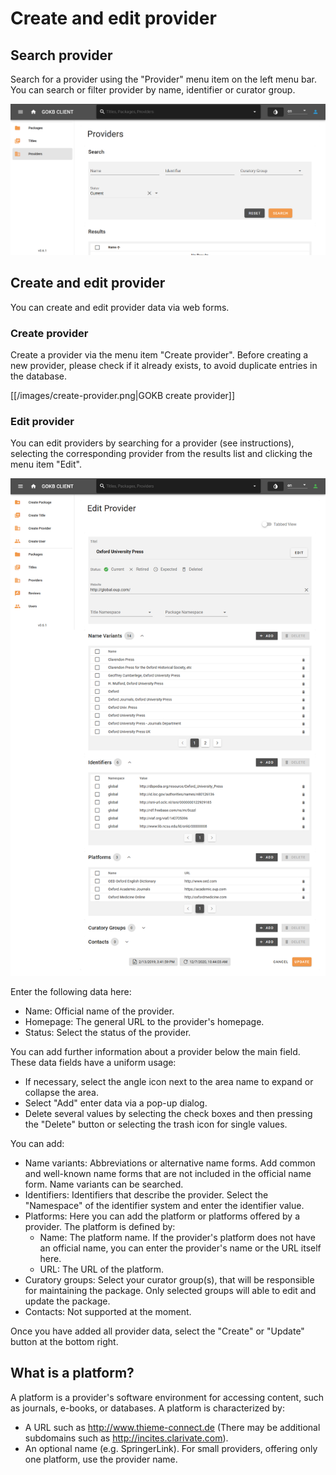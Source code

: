 # Create and edit provider

## Search provider

Search for a provider using the "Provider" menu item on the left menu bar. You can search or filter provider by name, identifier or curator group.

![GOKB search provider](../assets/search-provider.png "GOKB search provider")

## Create and edit provider

You can create and edit provider data via web forms.

### Create provider

Create a provider via the menu item "Create provider". Before creating a new provider, please check if it already exists, to avoid duplicate entries in the database.

[[/images/create-provider.png|GOKB create provider]]

### Edit provider

You can edit providers by searching for a provider (see instructions),  selecting the corresponding provider from the results list and clicking the menu item "Edit".

![GOKB edit provider](../assets/edit-provider.png "GOKB edit provider")

Enter the following data here:

+ Name: Official name of the provider.
+ Homepage: The general URL to the provider's homepage.
+ Status: Select the status of the provider.


You can add further information about a provider below the main field. These data fields have a uniform usage:

+ If necessary, select the angle icon next to the area name to expand or collapse the area.
+ Select "Add" enter data via a pop-up dialog.
+ Delete several values by selecting the check boxes and then pressing the "Delete" button or selecting the trash icon for single values.

You can add:

+ Name variants: Abbreviations or alternative name forms. Add common and well-known name forms that are not included in the official name form. Name variants can be searched.
+ Identifiers: Identifiers that describe the provider. Select the "Namespace" of the identifier system and enter the identifier value.
+ Platforms: Here you can add the platform or platforms offered by a provider. The platform is defined by:
    * Name: The platform name. If the provider's platform does not have an official name, you can enter the provider's name or the URL itself here.
    * URL: The URL of the platform.
+ Curatory groups: Select your curator group(s), that will be responsible for maintaining the package. Only selected groups will able to edit and update the package.
+ Contacts: Not supported at the moment. 

Once you have added all provider data, select the "Create" or "Update" button at the bottom right.

## What is a platform?

A platform is a provider's software environment for accessing content, such as journals, e-books, or databases. A platform is characterized by:

+ A URL such as http://www.thieme-connect.de (There may be additional subdomains such as http://incites.clarivate.com).
+ An optional name (e.g. SpringerLink). For small providers, offering only one platform, use the provider name.
